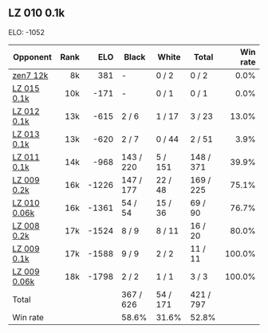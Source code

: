 ## LZ 010 0.1k ##

ELO: -1052

Opponent | Rank | ELO | Black | White | Total | Win rate
---------|-----:|----:|-------|-------|-------|-------:
[zen7 12k](zen7%2012k.md) | 8k | 381 | - | 0 / 2 | 0 / 2 | 0.0%
[LZ 015 0.1k](LZ%20015%200.1k.md) | 10k | -171 | - | 0 / 1 | 0 / 1 | 0.0%
[LZ 012 0.1k](LZ%20012%200.1k.md) | 13k | -615 | 2 / 6 | 1 / 17 | 3 / 23 | 13.0%
[LZ 013 0.1k](LZ%20013%200.1k.md) | 13k | -620 | 2 / 7 | 0 / 44 | 2 / 51 | 3.9%
[LZ 011 0.1k](LZ%20011%200.1k.md) | 14k | -968 | 143 / 220 | 5 / 151 | 148 / 371 | 39.9%
[LZ 009 0.2k](LZ%20009%200.2k.md) | 16k | -1226 | 147 / 177 | 22 / 48 | 169 / 225 | 75.1%
[LZ 010 0.06k](LZ%20010%200.06k.md) | 16k | -1361 | 54 / 54 | 15 / 36 | 69 / 90 | 76.7%
[LZ 008 0.2k](LZ%20008%200.2k.md) | 17k | -1524 | 8 / 9 | 8 / 11 | 16 / 20 | 80.0%
[LZ 009 0.1k](LZ%20009%200.1k.md) | 17k | -1588 | 9 / 9 | 2 / 2 | 11 / 11 | 100.0%
[LZ 009 0.06k](LZ%20009%200.06k.md) | 18k | -1798 | 2 / 2 | 1 / 1 | 3 / 3 | 100.0%
Total | | | 367 / 626 | 54 / 171 | 421 / 797 | 
Win rate| | | 58.6% | 31.6% | 52.8% | 
